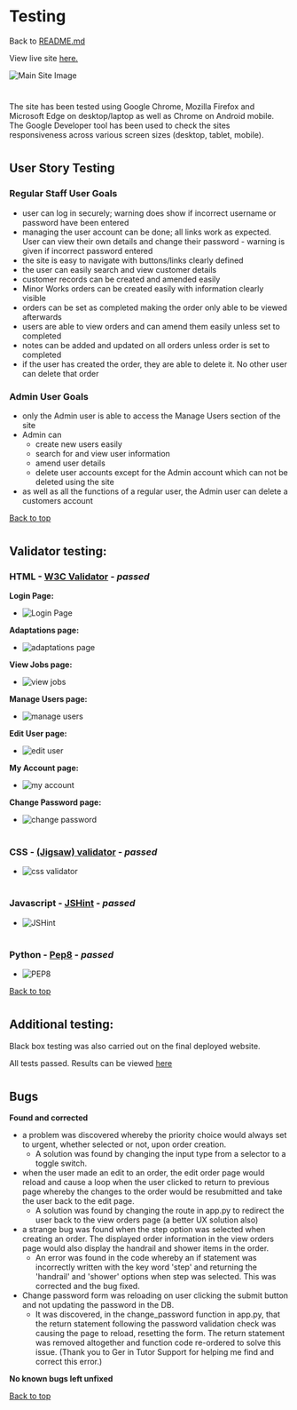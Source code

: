 #  **Testing**

Back to [README.md](README.md)

View live site [here.](https://bit.ly/3IvP6Mw)

![Main Site Image](docs/readme_items/enabled_main.png)

# 
The site has been tested using Google Chrome, Mozilla Firefox and Microsoft Edge on desktop/laptop as well as Chrome on Android mobile. The Google Developer tool has been used to check the sites responsiveness across various screen sizes (desktop, tablet, mobile).
# 

## **User Story Testing**

### **Regular Staff User Goals**

  - user can log in securely; warning does show if incorrect username or password have been entered
  - managing the user account can be done; all links work as expected. User can view their own details and change their password - warning is given if incorrect password entered
  - the site is easy to navigate with buttons/links clearly defined
  - the user can easily search and view customer details
  - customer records can be created and amended easily
  - Minor Works orders can be created easily with information clearly visible
  - orders can be set as completed making the order only able to be viewed afterwards
  - users are able to view orders and can amend them easily unless set to completed
  - notes can be added and updated on all orders unless order is set to completed
  - if the user has created the order, they are able to delete it. No other user can delete that order

### **Admin User Goals**

  - only the Admin user is able to access the Manage Users section of the site
  - Admin can 
    - create new users easily
    - search for and view user information
    - amend user details
    - delete user accounts except for the Admin account which can not be deleted using the site
  - as well as all the functions of a regular user, the Admin user can delete a customers account

[Back to top](#testing)

#
## **Validator testing:**
### **HTML - [W3C Validator](https://bit.ly/3vkSIx1)** - *passed*

**Login Page:** 
- ![Login Page](docs/readme_items/html_validation/login.png)

**Adaptations page:** 
- ![adaptations page](docs/readme_items/html_validation/adaptations.png)

**View Jobs page:** 
- ![view jobs](docs/readme_items/html_validation/view_jobs.png)
  
**Manage Users page:** 
- ![manage users](docs/readme_items/html_validation/manage_users.png)

**Edit User page:**
- ![edit user](docs/readme_items/html_validation/edit_user.png)

**My Account page:**
- ![my account](docs/readme_items/html_validation/my_account.png)

**Change Password page:**
- ![change password](docs/readme_items/html_validation/change_password.png)

#
### **CSS - [(Jigsaw) validator](https://bit.ly/3F29Zg1)** - *passed*
- ![css validator](docs/readme_items/css_validation/css_validation.png)

#
### **Javascript - [JSHint](https://bit.ly/3jRVMKH)** - *passed*
- ![JSHint](docs/readme_items/jshint/jshint.png)

#
### **Python - [Pep8](https://bit.ly/3qXj7hD)** - *passed*
- ![PEP8](docs/readme_items/pep8/pep8.png)

[Back to top](#testing)

#
## **Additional testing:**
Black box testing was also carried out on the final deployed website.
    
All tests passed. Results can be viewed [here](docs/readme_items/testing/enabled_test_plan.pdf)

#
## **Bugs**

**Found and corrected**

  - a problem was discovered whereby the priority choice would always set to urgent, whether selected or not, upon order creation. 
    - A solution was found by changing the input type from a selector to a toggle switch.
  - when the user made an edit to an order, the edit order page would reload and cause a loop when the user clicked to return to previous page whereby the changes to the order would be resubmitted and take the user back to the edit page.
    - A solution was found by changing the route in app.py to redirect the user back to the view orders page (a better UX solution also)
  - a strange bug was found when the step option was selected when creating an order. The displayed order information in the view orders page would also display the handrail and shower items in the order.
    - An error was found in the code whereby an if statement was incorrectly written with the key word 'step' and returning the 'handrail' and 'shower' options when step was selected. This was corrected and the bug fixed.
  - Change password form was reloading on user clicking the submit button and not updating the password in the DB. 
    - It was discovered, in the change_password function in app.py, that the return statement following the password validation check was causing the page to reload, resetting the form. The return statement was removed altogether and function code re-ordered to solve this issue. (Thank you to Ger in Tutor Support for helping me find and correct this error.)

**No known bugs left unfixed**

[Back to top](#testing)